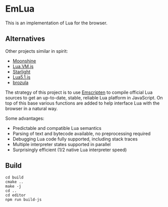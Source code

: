 # EmLua

This is an implementation of Lua for the browser.

## Alternatives

Other projects similar in spirit:
* [Moonshine](http://moonshinejs.org/)
* [Lua.VM.js](https://kripken.github.io/lua.vm.js/lua.vm.js.html)
* [Starlight](http://starlight.paulcuth.me.uk/)
* [Lua5.1.js](https://github.com/logiceditor-com/lua5.1.js)
* [brozula](https://github.com/creationix/brozula)

The strategy of this project is to use [Emscripten](http://kripken.github.io/emscripten-site/)
to compile official Lua sources to get an up-to-date, stable, reliable
Lua platform in JavaScript. On top of this base various functions are
added to help interface Lua with the browser in a natural way.

Some advantages:
* Predictable and compatible Lua semantics
* Parsing of text and bytecode available, no preprocessing required
* Debugging Lua code fully supported, including stack traces
* Multiple interpreter states supported in parallel
* Surprisingly efficient (1/2 native Lua interpreter speed)

## Build

```
cd build
cmake ..
make -j
cd ..
cd editor
npm run build-js
```

